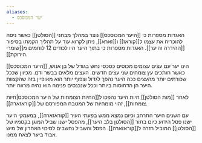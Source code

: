```yaml
---
aliases:
  - יער המכוסכס
---
```

האגדות מספרות כי [[היער המכוסכס]] נוצר במהלך מבחני [[הסולטן]] כאשר ניסה להוכריח את עצמו ל[[קוראז]] ו[[זארא]], ניתן לקרוא עוד על תהליך הקמתו בסיפור [[ההידרה והיער]].
האגדות מספרות כי בתוך היער היו לכודים 12 לוחמים מ[[שומרי הירוקת]].

[[היער המכוסכס]] הינו יער עם עצים עצומים מכוסים כסכסי נחש בגודל של בן אנוש, כאשר חותכים עץ צומחים שני עצים חדשים. העצים מלאים בבשר ודם.
מכיוון שככל שכורתים יותר מהעצים ככה היער נהפך לגדול וצפוף יותר הוא מאופיין בזה שהקצוות היער הן הדחוסות ביותר וככל שנכנסים פנימה הוא נהיה מרווח יותר.

לאחר [[מות הסולטן]] חיות היער נהפכו ל[[החיות הצומחות של היער המכוסכס|חיות צומחות]], זהוי מומחיות של המטבח המפורסם של [[קוראזארה]].

עם השנים היער התרחב וכיום נמצא ממש בפעתי העיר [[קוראזארה]], במעמקי היער ישנו פסל הידוע כיום בתור [[הסולטן בלב היער]], מהפסל ישנו שביל המוגן בקסמיו של [[הסולטן]] המוביל חזרה ל[[קוראזארה]]. הפסל והשביל נחשבים לסיכוי האחרון של מיש אבוד ביער לצאת ממנו.
